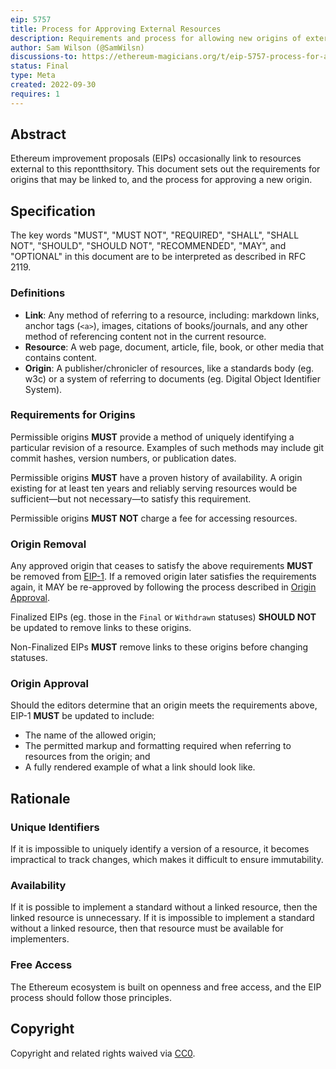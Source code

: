 ```yaml
---
eip: 5757
title: Process for Approving External Resources
description: Requirements and process for allowing new origins of external resources
author: Sam Wilson (@SamWilsn)
discussions-to: https://ethereum-magicians.org/t/eip-5757-process-for-approving-external-resources/11215
status: Final
type: Meta
created: 2022-09-30
requires: 1
---
```


## Abstract

Ethereum improvement proposals (EIPs) occasionally link to resources external to this repontthsitory. This document sets out the requirements for origins that may be linked to, and the process for approving a new origin.

## Specification

The key words "MUST", "MUST NOT", "REQUIRED", "SHALL", "SHALL NOT", "SHOULD", "SHOULD NOT", "RECOMMENDED", "MAY", and "OPTIONAL" in this document are to be interpreted as described in RFC 2119.

### Definitions

 - **Link**: Any method of referring to a resource, including: markdown links, anchor tags (`<a>`), images, citations of books/journals, and any other method of referencing content not in the current resource.
 - **Resource**: A web page, document, article, file, book, or other media that contains content.
 - **Origin**: A publisher/chronicler of resources, like a standards body (eg. w3c) or a system of referring to documents (eg. Digital Object Identifier System).

### Requirements for Origins

Permissible origins **MUST** provide a method of uniquely identifying a particular revision of a resource. Examples of such methods may include git commit hashes, version numbers, or publication dates.

Permissible origins **MUST** have a proven history of availability. A origin existing for at least ten years and reliably serving resources would be sufficient—but not necessary—to satisfy this requirement.

Permissible origins **MUST NOT** charge a fee for accessing resources.

### Origin Removal

Any approved origin that ceases to satisfy the above requirements **MUST** be removed from [EIP-1](https://eips.fyi/1). If a removed origin later satisfies the requirements again, it MAY be re-approved by following the process described in [Origin Approval](#origin-approval).

Finalized EIPs (eg. those in the `Final` or `Withdrawn` statuses) **SHOULD NOT** be updated to remove links to these origins.

Non-Finalized EIPs **MUST** remove links to these origins before changing statuses.

### Origin Approval

Should the editors determine that an origin meets the requirements above, EIP-1 **MUST** be updated to include:

 * The name of the allowed origin;
 * The permitted markup and formatting required when referring to resources from the origin; and
 * A fully rendered example of what a link should look like.

## Rationale

### Unique Identifiers

If it is impossible to uniquely identify a version of a resource, it becomes impractical to track changes, which makes it difficult to ensure immutability.

### Availability

If it is possible to implement a standard without a linked resource, then the linked resource is unnecessary. If it is impossible to implement a standard without a linked resource, then that resource must be available for implementers.

### Free Access

The Ethereum ecosystem is built on openness and free access, and the EIP process should follow those principles.

## Copyright

Copyright and related rights waived via [CC0](/LICENSE.md).
